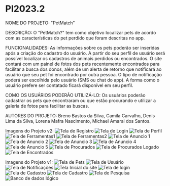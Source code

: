 # PI2023.2

NOME DO PROJETO:
"PetMatch"

DESCRIÇÃO:
O "PetMatch?" tem como objetivo localizar pets de acordo com as características do pet perdido que foram descritas no app.

FUNCIONALIDADES:
As informações sobre os pets poderão ser inseridas após a criação do cadastro do usuário. A partir do seu perfil de usuário será possível localizar os cadastros de
animais perdidos ou encontrados.
O site contará com um painel de fotos dos pets recentemente encontrados para facilitar a busca dos donos, além de um alerta de retorno que notificará ao usuário que seu pet foi encontrado por outra pessoa. O tipo de notificação poderá ser escolhida pelo usuário (SMS ou chat do app).
A forma como o usuário prefere ser contatado ficará disponível em seu perfil.

COMO OS USUÁRIOS PODERÃO UTILIZÁ-LO:
Os usuários poderão cadastrar os pets que encontraram ou que estão procurando e utilizar a galeria de fotos para facilitar as buscas.

AUTORES DO PROJETO:
Breno Bastos da Silva,
Camila Carvalho,
Denis Lima da Silva,
Lorena Mafra Nascimento,
Michael Amaral dos Santos.

Imagens do Projeto v2:
![Tela de Registro](./assets/Tela_Registro.png)
![Tela de Login](./assets/Tela_Login.png)
![Tela de Perfil](./assets/Tela_de_Perfil.png)
![Tela de Ferramentas1](./assets/Tela_Ferramentas_1.png)
![Tela de Ferramentas2](./assets/Tela_Ferramentas_3.png)
![Tela de Anuncio 1](./assets/Anuncio1.png)
![Tela de Anuncio 2](./assets/Anuncio2.png)
![Tela de Anuncio 3](./assets/Anuncio3.png)
![Tela de Anuncio 4](./assets/Anuncio4.png)
![Tela de Anuncio 5](./assets/Anuncio5.png)
![Tela de Procurados](./assets/Tela_Procurando.png)
![Tela de Procurados Logado](./assets/Tela_Procurando_Logado.png)
![Tela de Encontrados](./assets/Tela_Encontrados.png)

Imagens do Projeto v1:
![Tela de Pets](./assets/Tela_Pets.svg)
![Tela de Usuário](./assets/Tela_usuario.svg)
![Tela de Notificações](./assets/Tela_Notificacoes.svg)
![Tela Inicial do site](./assets/Home_1.svg)
![Tela de login](./assets/Tela_de_login.svg)
![Tela de Cadastro](./assets/teladecadastro.svg)
![Tela de Cadastro](./assets/PetsEncontrados.svg)
![Tela de Pesquisa](./assets/Tela_Pesquisar.svg)
![Banco de dados lógico](./assets/Logico_2.png)
